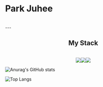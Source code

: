 # Park Juhee
<br/>
---

## <center> My Stack </center>
<br/>
<center>
<img src="https://img.shields.io/badge/JAVA-007396.svg?style=for-the-bedge&logo=Java&logoColor=white"/><img src="https://img.shields.io/badge/PYTHON-3776AB.svg?style=for-the-bedge&logo=Python&logoColor=white"/><img src="https://img.shields.io/badge/C-A8B9CC.svg?style=for-the-bedge&logo=C&logoColor=white"/>
</center>

![Anurag's GitHub stats](https://github-readme-stats.vercel.app/api?username=juhee77&show_icons=true&theme=radical)


![Top Langs](https://github-readme-stats.vercel.app/api/top-langs/?username=juhee77&layout=compact&hide=csharp)

<!--<a href="버튼을 눌렀을 때 이동할 링크" target="_blank"><img src="https://img.shields.io/badge/뱃지레이블-배경색?style=뱃지모양&logo=로고&logoColor=로고색상"/></a>
<a href="버튼을 눌렀을 때 이동할 링크" target="_blank"><img src="https://img.shields.io/badge/뱃지레이블-배경색?style=뱃지모양&logo=로고&logoColor=로고색상"/></a>
-->
<!--
**juhee77/juhee77** is a ✨ _special_ ✨ repository because its `README.md` (this file) appears on your GitHub profile.

Here are some ideas to get you started:

- 🔭 I’m currently working on ...
- 🌱 I’m currently learning ...
- 👯 I’m looking to collaborate on ...
- 🤔 I’m looking for help with ...
- 💬 Ask me about ...
- 📫 How to reach me: ...
- 😄 Pronouns: ...
- ⚡ Fun fact: ...
-->
